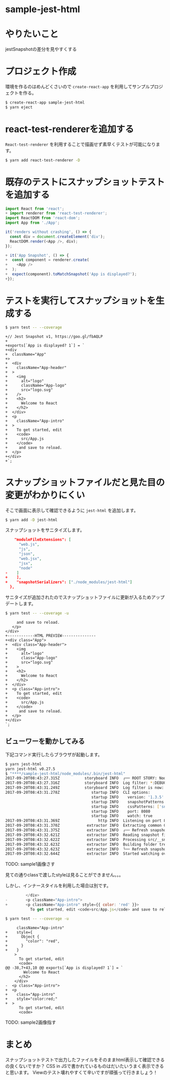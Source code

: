 sample-jest-html
====

# やりたいこと

jestSnapshotの差分を見やすくする

# プロジェクト作成

環境を作るのはめんどくさいので `create-react-app` を利用してサンプルプロジェクトを作る。

```sh
$ create-react-app sample-jest-html
$ yarn eject
```

# react-test-rendererを追加する

`React-test-renderer` を利用することで描画せず素早くテストが可能になります。


```sh
$ yarn add react-test-renderer -D
```

# 既存のテストにスナップショットテストを追加する

```diff:src/App.test.js
import React from 'react';
+ import renderer from 'react-test-renderer';
import ReactDOM from 'react-dom';
import App from './App';

it('renders without crashing', () => {
  const div = document.createElement('div');
  ReactDOM.render(<App />, div);
});

+ it('App Snapshot', () => {
+  const component = renderer.create(
+    <App />
+  );
+  expect(component).toMatchSnapshot('App is displayed?');
+});
```

# テストを実行してスナップショットを生成する

```sh
$ yarn test -- --coverage
```

```diff:src/__snapshots__/App.test.js.snap
+// Jest Snapshot v1, https://goo.gl/fbAQLP
+
+exports[`App is displayed? 1`] = `
+<div
+  className="App"
+>
+  <div
+    className="App-header"
+  >
+    <img
+      alt="logo"
+      className="App-logo"
+      src="logo.svg"
+    />
+    <h2>
+      Welcome to React
+    </h2>
+  </div>
+  <p
+    className="App-intro"
+  >
+    To get started, edit
+    <code>
+      src/App.js
+    </code>
+     and save to reload.
+  </p>
+</div>
+`;
 ```

# スナップショットファイルだと見た目の変更がわかりにくい

そこで画面に表示して確認できるように `jest-html` を追加します。

```sh
$ yarn add -D jest-html
```

スナップショットをサニタイズします。

```diff:package.json
    "moduleFileExtensions": [
      "web.js",
      "js",
      "json",
      "web.jsx",
      "jsx",
      "node"
-    ]
+    ],
+    "snapshotSerializers": ["./node_modules/jest-html"]
  },
```

サニタイズが追加されたのでスナップショットファイルに更新が入るためアップデートします。

```sh
$ yarn test -- --coverage -u
```

```diff:src/__snapshots__/App.test.js.snap
     and save to reload.
   </p>
</div>
+------------HTML PREVIEW---------------
+<div class="App">
+  <div class="App-header">
+    <img
+      alt="logo"
+      class="App-logo"
+      src="logo.svg"
+    >
+    <h2>
+      Welcome to React
+    </h2>
+  </div>
+  <p class="App-intro">
+    To get started, edit 
+    <code>
+      src/App.js
+    </code>
+     and save to reload.
+  </p>
+</div>
`;
```

## ビューワーを動かしてみる

下記コマンド実行したらブラウザが起動します。

```sh
$ yarn jest-html
yarn jest-html v0.27.5
$ "****/sample-jest-html/node_modules/.bin/jest-html"
2017-09-20T08:43:27.315Z           storyboard INFO  ┌── ROOT STORY: Node.js 8.2.1 on Darwin 64-bit, SB 3.1.3 [CREATED]
2017-09-20T08:43:27.316Z           storyboard INFO  Log filter: *:DEBUG
2017-09-20T08:43:31.249Z           storyboard INFO  Log filter is now: *:INFO
2017-09-20T08:43:31.278Z              startup INFO  CLI options:
                                      startup INFO    version: '1.3.5'
                                      startup INFO    snapshotPatterns: ['**/*.snap', '!node_modules/**/*']
                                      startup INFO    cssPatterns: ['snapshot.css']
                                      startup INFO    port: 8080
                                      startup INFO    watch: true
2017-09-20T08:43:31.369Z                 http INFO  Listening on port 8080
2017-09-20T08:43:31.370Z            extractor INFO  Extracting common CSS...
2017-09-20T08:43:31.375Z            extractor INFO  ┌── Refresh snapshots [CREATED]
2017-09-20T08:43:32.621Z            extractor INFO  Reading snapshot files...
2017-09-20T08:43:32.622Z            extractor INFO  Processing src/__snapshots__/App.test.js.snap...
2017-09-20T08:43:32.623Z            extractor INFO  Building folder tree...
2017-09-20T08:43:32.623Z            extractor INFO  └── Refresh snapshots [CLOSED]
2017-09-20T08:43:32.644Z            extractor INFO  Started watching over snapshot and CSS files
```

TODO: sample1画像さす

見ての通りclassで渡したstyleは見ることができません。。。

しかし、インナースタイルを利用した場合は別です。

```diff:src/App.js
         </div>
-        <p className="App-intro">
+        <p className="App-intro" style={{ color: 'red' }}>
           To get started, edit <code>src/App.js</code> and save to reload.
```

```sh
$ yarn test -- --coverage -u
```

```diff:src/__snapshots__/App.test.js.snap
     className="App-intro"
+    style={
+      Object {
+        "color": "red",
+      }
+    }
    >
      To get started, edit 
      <code>
@@ -38,7+43,10 @@ exports[`App is displayed? 1`] = `
        Welcome to React
      </h2>
    </div>
-  <p class="App-intro">
+  <p
+    class="App-intro"
+    style="color:red;"
+  >
      To get started, edit 
      <code>
```

TODO: sample2画像指す

# まとめ

スナップショットテストで出力したファイルをそのままhtml表示して確認できるの良くないですか？
CSS in JSで書かれているものはだいたいうまく表示できると思います。
Viewのテスト壊れやすくて辛いですが頑張って行きましょう！

